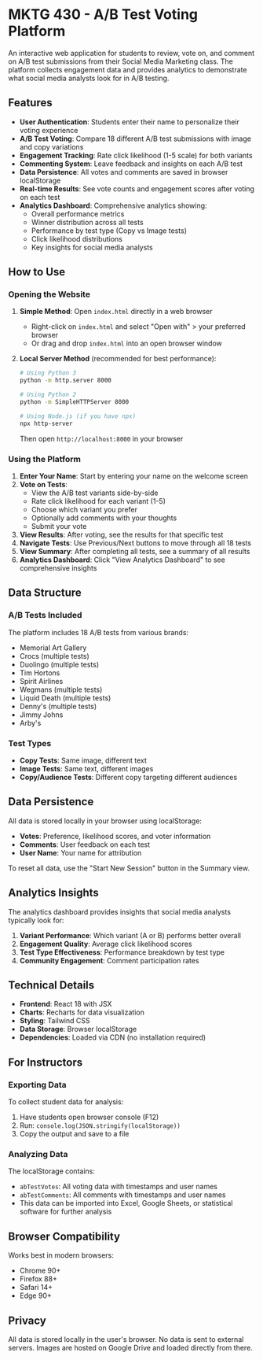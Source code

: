 # MKTG 430 - A/B Test Voting Platform

An interactive web application for students to review, vote on, and comment on A/B test submissions from their Social Media Marketing class. The platform collects engagement data and provides analytics to demonstrate what social media analysts look for in A/B testing.

## Features

- **User Authentication**: Students enter their name to personalize their voting experience
- **A/B Test Voting**: Compare 18 different A/B test submissions with image and copy variations
- **Engagement Tracking**: Rate click likelihood (1-5 scale) for both variants
- **Commenting System**: Leave feedback and insights on each A/B test
- **Data Persistence**: All votes and comments are saved in browser localStorage
- **Real-time Results**: See vote counts and engagement scores after voting on each test
- **Analytics Dashboard**: Comprehensive analytics showing:
  - Overall performance metrics
  - Winner distribution across all tests
  - Performance by test type (Copy vs Image tests)
  - Click likelihood distributions
  - Key insights for social media analysts

## How to Use

### Opening the Website

1. **Simple Method**: Open `index.html` directly in a web browser
   - Right-click on `index.html` and select "Open with" > your preferred browser
   - Or drag and drop `index.html` into an open browser window

2. **Local Server Method** (recommended for best performance):
   ```bash
   # Using Python 3
   python -m http.server 8000

   # Using Python 2
   python -m SimpleHTTPServer 8000

   # Using Node.js (if you have npx)
   npx http-server
   ```
   Then open `http://localhost:8000` in your browser

### Using the Platform

1. **Enter Your Name**: Start by entering your name on the welcome screen
2. **Vote on Tests**:
   - View the A/B test variants side-by-side
   - Rate click likelihood for each variant (1-5)
   - Choose which variant you prefer
   - Optionally add comments with your thoughts
   - Submit your vote
3. **View Results**: After voting, see the results for that specific test
4. **Navigate Tests**: Use Previous/Next buttons to move through all 18 tests
5. **View Summary**: After completing all tests, see a summary of all results
6. **Analytics Dashboard**: Click "View Analytics Dashboard" to see comprehensive insights

## Data Structure

### A/B Tests Included

The platform includes 18 A/B tests from various brands:
- Memorial Art Gallery
- Crocs (multiple tests)
- Duolingo (multiple tests)
- Tim Hortons
- Spirit Airlines
- Wegmans (multiple tests)
- Liquid Death (multiple tests)
- Denny's (multiple tests)
- Jimmy Johns
- Arby's

### Test Types

- **Copy Tests**: Same image, different text
- **Image Tests**: Same text, different images
- **Copy/Audience Tests**: Different copy targeting different audiences

## Data Persistence

All data is stored locally in your browser using localStorage:
- **Votes**: Preference, likelihood scores, and voter information
- **Comments**: User feedback on each test
- **User Name**: Your name for attribution

To reset all data, use the "Start New Session" button in the Summary view.

## Analytics Insights

The analytics dashboard provides insights that social media analysts typically look for:

1. **Variant Performance**: Which variant (A or B) performs better overall
2. **Engagement Quality**: Average click likelihood scores
3. **Test Type Effectiveness**: Performance breakdown by test type
4. **Community Engagement**: Comment participation rates

## Technical Details

- **Frontend**: React 18 with JSX
- **Charts**: Recharts for data visualization
- **Styling**: Tailwind CSS
- **Data Storage**: Browser localStorage
- **Dependencies**: Loaded via CDN (no installation required)

## For Instructors

### Exporting Data

To collect student data for analysis:
1. Have students open browser console (F12)
2. Run: `console.log(JSON.stringify(localStorage))`
3. Copy the output and save to a file

### Analyzing Data

The localStorage contains:
- `abTestVotes`: All voting data with timestamps and user names
- `abTestComments`: All comments with timestamps and user names
- This data can be imported into Excel, Google Sheets, or statistical software for further analysis

## Browser Compatibility

Works best in modern browsers:
- Chrome 90+
- Firefox 88+
- Safari 14+
- Edge 90+

## Privacy

All data is stored locally in the user's browser. No data is sent to external servers. Images are hosted on Google Drive and loaded directly from there.

